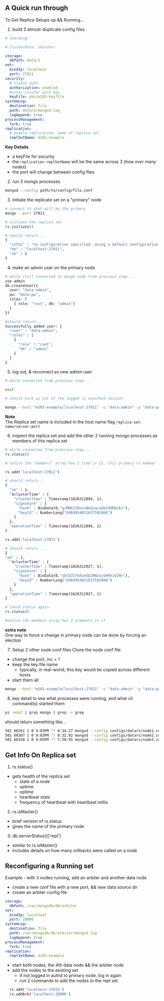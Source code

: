 ## A Quick run through
To Get Replica Setups up && Running...
1. build 3 almost-duplicate config files
```yaml
# sharding:

# clusterRole: shardsvr

storage:
  dbPath: data/1
net:
  bindIp: localhost
  port: 27011
security:
  # client auth
  authorization: enabled
  #inter-cluster auth key
  keyFile: pki/m103-keyfile
systemLog:
  destination: file
  path: data/1/mongod.log
  logAppend: true
processManagement:
  fork: true
replication:
  # enable replication, name of replica set
  replSetName: m103-example
```
**Key Details**  
- a keyFile for security
- the `replication:replSetName` will be the same across 3 (_how ever many nodes_)
- the port will change between config files
2. run 3 mongo processes
```bash
mongod --config path/to/config/file.conf
```
3. Initiate the replicate set on a "primary" node
```bash
# connect to what will be the primary
mongo --port 27011

# initiate the replica set
rs.initiate()

# should return...
{
  "info2" : "no configuration specified. Using a default configuration for the set",
  "me" : "localhost:27011",
  "ok" : 1
}
```

4. make an admin user on the primary node
```bash
# while still connected to mongo node from previous step...
use admin
db.createUser({
  user: "data-admin",
  pw: "data-pw",
  roles: [
    { role: "root", db: "admin"}
  ]
})

#should return...
Successfully added user: {
  "user" : "data-admin",
  "roles" : [
    {
      "role" : "root",
      "db" : "admin"
    }
  ]
}
```

5. log out, & reconnect as new admin user
```bash
# while connected from previous step...

exit

# should kick us out of the logged in unauthed session

mongo --host "m103-example/localhost:27011" -u "data-admin" -p "data-pw" --authenticationDatabase "admin"
```
**Note**  
The Replica set name is included in the host name flag `replica-set-name/server:port`

6. inspect the replica set and add the other 2 running mongo processes as members of this replica set
```bash
# while connected from previous step...
rs.status()

# notice the "members" array has 1 item in it, this primary rs member

rs.add('localhost:27012')

# should return...
{
  "ok" : 1,
  "$clusterTime" : {
    "clusterTime" : Timestamp(1626312894, 1),
    "signature" : {
      "hash" : BinData(0,"gJMD6I30nLoNm2LqcaUkIOODUcE="),
      "keyId" : NumberLong("6984954851637592068")
    }
  },
  "operationTime" : Timestamp(1626312894, 1)
}

rs.add('localhost:27013')

# should return...
{
"ok" : 1,
  "$clusterTime" : {
    "clusterTime" : Timestamp(1626312927, 1),
    "signature" : {
      "hash" : BinData(0,"sbCUJIfmXueSDJHN2ajGH9hJyCM="),
      "keyId" : NumberLong("6984954851637592068")
    }
  },
  "operationTime" : Timestamp(1626312927, 1)
}

# check status again
rs.status()

#notice the members array has 3 elements in it
```

**extra note**  
One way to force a change in primary node can be done by forcing an election  

7. Setup 2 other node conf files
Clone the node conf file
- change the port, inc + 1
- keep the key file name 
  - typically, in real-world, this key would be copied across different hosts
- start them all
```bash
mongo --host "m103-example/localhost:27011" -u "data-admin" -p "data-pw" --authenticationDatabase "admin"
```
8. key detail to see what processes were running, and what cli command(s) started them
```bash
ps -edaf | grep mongo | grep -v grep
```
should return something like...
```bash
501 60261 1 0 9:03PM ?? 8:34.27 mongod --config configs/datars/node1.conf
501 60307 1 0 9:03PM ?? 8:32.92 mongod --config configs/datars/node2.conf
501 60358 1 0 9:05PM ?? 7:50.95 mongod --config configs/datars/node3.conf
```


## Get Info On Replica set
1. rs.status()
- gets health of the replica set
  - state of a node
  - uptime
  - optime
  - heartbeat stats
  - frequency of heartbeat with heartbeat millis
2. rs.isMaster()
  - brief version of rs.status
  - gives the name of the primary node
3. db.serverStatus()['repl']
  - similar to rs.isMaster()
  - includes details on how many rollbacks were called on a node

  ## Reconfiguring a Running set
  Example - with 3 nodes running, add an arbiter and another data node
  - create a new conf file with a new port, && new data source dir
  - create an arbiter config file
```yaml
storage:
  dbPath: /var/mongodb/db/arbiter
net:
  bindIp: localhost
  port: 28000
systemLog:
  destination: file
  path: /var/mongodb/db/arbiter/mongod.log
  logAppend: true
processManagement:
  fork: true
replication:
  replSetName: m103-example
```
- start both nodes, the 4th data node && the arbiter node
- add the nodes to the existing set
  - if not logged in authd to primary node, log in again
  - run 2 commands to add the nodes to the repl set
```bash
  rs.add('localhost:27014')
  rs.addArb('localhost:28000')
```